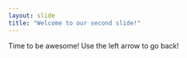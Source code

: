 ```yaml
---
layout: slide
title: "Welcome to our second slide!"
---
```

Time to be awesome!
Use the left arrow to go back!
